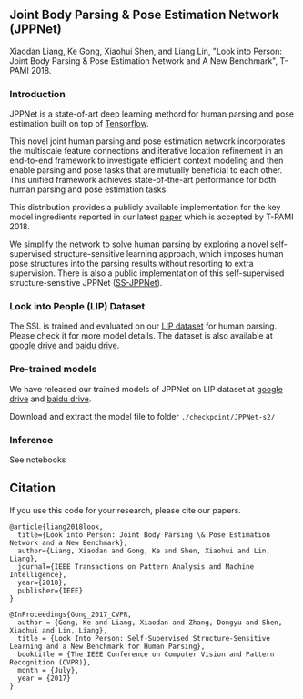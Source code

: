 ## Joint Body Parsing & Pose Estimation Network (JPPNet)
Xiaodan Liang, Ke Gong, Xiaohui Shen, and Liang Lin, "Look into Person: Joint Body Parsing & Pose Estimation Network and A New Benchmark", T-PAMI 2018.

### Introduction

JPPNet is a state-of-art deep learning methord for human parsing and pose estimation built on top of [Tensorflow](http://www.tensorflow.org).

This novel joint human parsing and pose estimation network incorporates the multiscale feature connections and iterative location refinement in an end-to-end framework to investigate efficient context modeling and then enable parsing and pose tasks that are mutually beneficial to each other. This unified framework achieves state-of-the-art performance for both human parsing and pose estimation tasks. 


This distribution provides a publicly available implementation for the key model ingredients reported in our latest [paper](https://arxiv.org/pdf/1804.01984.pdf) which is accepted by T-PAMI 2018.

We simplify the network to solve human parsing by exploring a novel self-supervised structure-sensitive learning approach, which imposes human pose structures into the parsing results without resorting to extra supervision. There is also a public implementation of this self-supervised structure-sensitive JPPNet ([SS-JPPNet](https://github.com/Engineering-Course/LIP_SSL)).


### Look into People (LIP) Dataset

The SSL is trained and evaluated on our [LIP dataset](http://www.sysu-hcp.net/lip) for human parsing.  Please check it for more model details. The dataset is also available at [google drive](https://drive.google.com/drive/folders/0BzvH3bSnp3E9ZW9paE9kdkJtM3M?usp=sharing) and [baidu drive](http://pan.baidu.com/s/1nvqmZBN).


### Pre-trained models

We have released our trained models of JPPNet on LIP dataset at [google drive](https://drive.google.com/open?id=1BFVXgeln-bek8TCbRjN6utPAgRE0LJZg) and [baidu drive](https://pan.baidu.com/s/1hQvg1TMIt0JA0yMfjyzQgQ).

Download and extract the model file to folder `./checkpoint/JPPNet-s2/`

### Inference

See notebooks

## Citation
If you use this code for your research, please cite our papers.
```
@article{liang2018look,
  title={Look into Person: Joint Body Parsing \& Pose Estimation Network and a New Benchmark},
  author={Liang, Xiaodan and Gong, Ke and Shen, Xiaohui and Lin, Liang},
  journal={IEEE Transactions on Pattern Analysis and Machine Intelligence},
  year={2018},
  publisher={IEEE}
}

@InProceedings{Gong_2017_CVPR,
  author = {Gong, Ke and Liang, Xiaodan and Zhang, Dongyu and Shen, Xiaohui and Lin, Liang},
  title = {Look Into Person: Self-Supervised Structure-Sensitive Learning and a New Benchmark for Human Parsing},
  booktitle = {The IEEE Conference on Computer Vision and Pattern Recognition (CVPR)},
  month = {July},
  year = {2017}
}
```
